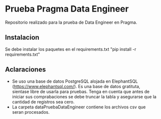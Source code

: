 # Prueba Pragma Data Engineer
Repositorio realizado para la prueba de Data Engineer en Pragma.

## Instalacion
Se debe instalar los paquetes en el requirements.txt "pip install -r requirements.txt"


## Aclaraciones

* Se uso una base de datos PostgreSQL alojada en ElephantSQL (https://www.elephantsql.com/). Es una base de datos gratituta, sientase libre de usarla para pruebas. Tenga en cuenta que antes de iniciar sus comprabaciones se debe truncar la tabla y asegurarse que la cantidad de registros sea cero.
* La carpeta dataPruebaDataEngineer contiene los archivos csv que seran procesados.



